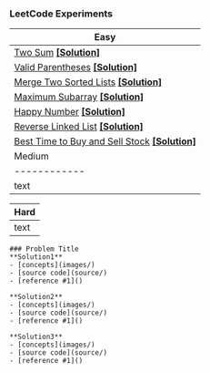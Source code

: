 ### LeetCode Experiments 

Easy | 
------------ | 
[Two Sum](https://leetcode.com/problems/two-sum/) [**[Solution]**](easy/TwoSum) | 
[Valid Parentheses](https://leetcode.com/problems/valid-parentheses/)  [**[Solution]**](easy/Valid_Parentheses) | 
[Merge Two Sorted Lists](https://leetcode.com/problems/merge-two-sorted-lists/)  [**[Solution]**](easy/Merge_Two_Sorted_Lists) |  
[Maximum Subarray](https://leetcode.com/problems/maximum-subarray/)  [**[Solution]**](easy/Maximum_subarray) | 
[Happy Number](https://leetcode.com/problems/happy-number/)  [**[Solution]**](easy/Happy_number) | 
[Reverse Linked List](https://leetcode.com/problems/reverse-linked-list/)  [**[Solution]**](easy/Reverse_LinkedList) | 
[Best Time to Buy and Sell Stock](https://leetcode.com/problems/best-time-to-buy-and-sell-stock/) [**[Solution]**](easy/Best_time)|
Medium | 
------------ | 
text | 

Hard | 
------------ | 
text | 

```
### Problem Title
**Solution1**
- [concepts](images/)
- [source code](source/)
- [reference #1]() 

**Solution2**
- [concepts](images/)
- [source code](source/)
- [reference #1]() 

**Solution3**
- [concepts](images/)
- [source code](source/)
- [reference #1]()    
```

